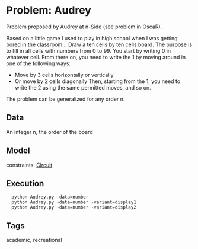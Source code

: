 # Problem: Audrey

Problem proposed by Audrey at n-Side (see problem in OscaR).

Based on a little game I used to play in high school when I was getting bored in the classroom...
Draw a ten cells by ten cells board.
The purpose is to fill in all cells with numbers from 0 to 99.
You start by writing 0 in whatever cell.
From there on, you need to write the 1 by moving around in one of the following ways:
  - Move by 3 cells horizontally or vertically
  - Or move by 2 cells diagonally
Then, starting from the 1, you need to write the 2 using the same permitted moves, and so on.

The problem can be generalized for any order n.

## Data
  An integer n, the order of the board

## Model
  constraints: [Circuit](https://pycsp.org/documentation/constraints/Circuit)

## Execution
```
  python Audrey.py -data=number
  python Audrey.py -data=number -variant=display1
  python Audrey.py -data=number -variant=display2
```

## Tags
  academic, recreational
